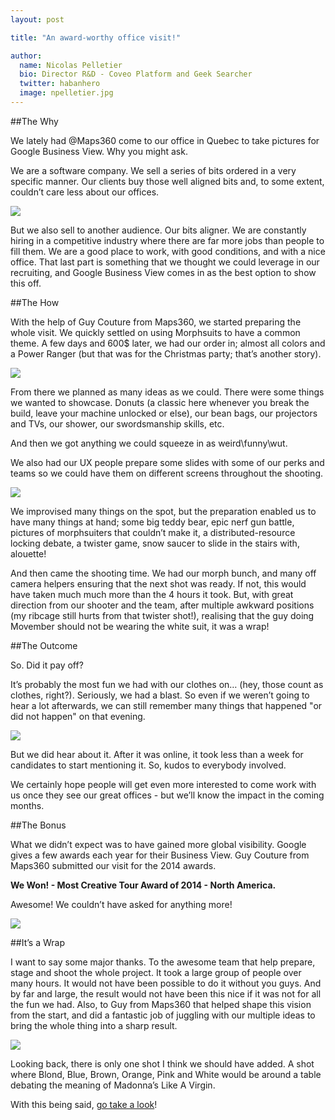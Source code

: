 ```yaml
---
layout: post

title: "An award-worthy office visit!"

author:
  name: Nicolas Pelletier
  bio: Director R&D - Coveo Platform and Geek Searcher
  twitter: habanhero
  image: npelletier.jpg
---
```


##The Why

We lately had @Maps360 come to our office in Quebec to take pictures for Google Business View. Why you might ask.

We are a software company. We sell a series of bits ordered in a very specific manner. Our clients buy those well aligned bits and, to some extent, couldn’t care less about our offices.

![](/images/201501/virtual_visit_0.jpg)

But we also sell to another audience. Our bits aligner. We are constantly hiring in a competitive industry where there are far more jobs than people to fill them. We are a good place to work, with good conditions, and with a nice office. That last part is something that we thought we could leverage in our recruiting, and Google Business View comes in as the best option to show this off.
<!-- more --> 
##The How

With the help of Guy Couture from Maps360, we started preparing the whole visit. We quickly settled on using Morphsuits to have a common theme. A few days and 600$ later, we had our order in; almost all colors and a Power Ranger (but that was for the Christmas party; that’s another story).

![](images/201501/virtual_visit_1.jpg)

From there we planned as many ideas as we could. There were some things we wanted to showcase. Donuts (a classic here whenever you break the build, leave your machine unlocked or else), our bean bags, our projectors and TVs, our shower, our swordsmanship skills, etc.

And then we got anything we could squeeze in as weird\funny\wut.

We also had our UX people prepare some slides with some of our perks and teams so we could have them on different screens throughout the shooting.

![](images/201501/virtual_visit_2.jpg)

We improvised many things on the spot, but the preparation enabled us to have many things at hand; some big teddy bear, epic nerf gun battle, pictures of morphsuiters that couldn’t make it, a distributed-resource locking debate, a twister game, snow saucer to slide in the stairs with, alouette!

And then came the shooting time. We had our morph bunch, and many off camera helpers ensuring that the next shot was ready. If not, this would have taken much much more than the 4 hours it took. But, with great direction from our shooter and the team, after multiple awkward positions (my ribcage still hurts from that twister shot!), realising that the guy doing Movember should not be wearing the white suit, it was a wrap!

##The Outcome

So. Did it pay off?

It’s probably the most fun we had with our clothes on… (hey, those count as clothes, right?). Seriously, we had a blast. So even if we weren’t going to hear a lot afterwards, we can still remember many things that happened "or did not happen" on that evening.

![](images/201501/virtual_visit_3.jpg)

But we did hear about it. After it was online, it took less than a week for candidates to start mentioning it. So, kudos to everybody involved.

We certainly hope people will get even more interested to come work with us once they see our great offices - but we’ll know the impact in the coming months.

##The Bonus

What we didn’t expect was to have gained more global visibility. Google gives a few awards each year for their Business View. Guy Couture from Maps360 submitted our visit for the 2014 awards.

**We Won! - Most Creative Tour Award of 2014 - North America.**

Awesome! We couldn’t have asked for anything more!

![](images/201501/virtual_visit_4.jpg)

##It’s a Wrap

I want to say some major thanks. To the awesome team that help prepare, stage and shoot the whole project. It took a large group of people over many hours. It would not have been possible to do it without you guys. And by far and large, the result would not have been this nice if it was not for all the fun we had. Also, to Guy from Maps360 that helped shape this vision from the start, and did a fantastic job of juggling with our multiple ideas to bring the whole thing into a sharp result.

![](images/201501/virtual_visit_5.jpg)

Looking back, there is only one shot I think we should have added. A shot where Blond, Blue, Brown, Orange, Pink and White would be around a table debating the meaning of Madonna’s Like A Virgin.

With this being said, [go take a look](http://bit.ly/CoveoHQvisit)! 

